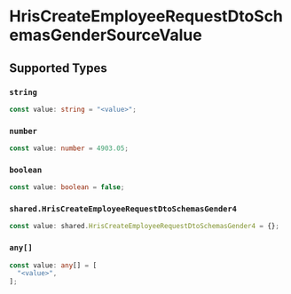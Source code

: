 # HrisCreateEmployeeRequestDtoSchemasGenderSourceValue


## Supported Types

### `string`

```typescript
const value: string = "<value>";
```

### `number`

```typescript
const value: number = 4903.05;
```

### `boolean`

```typescript
const value: boolean = false;
```

### `shared.HrisCreateEmployeeRequestDtoSchemasGender4`

```typescript
const value: shared.HrisCreateEmployeeRequestDtoSchemasGender4 = {};
```

### `any[]`

```typescript
const value: any[] = [
  "<value>",
];
```

